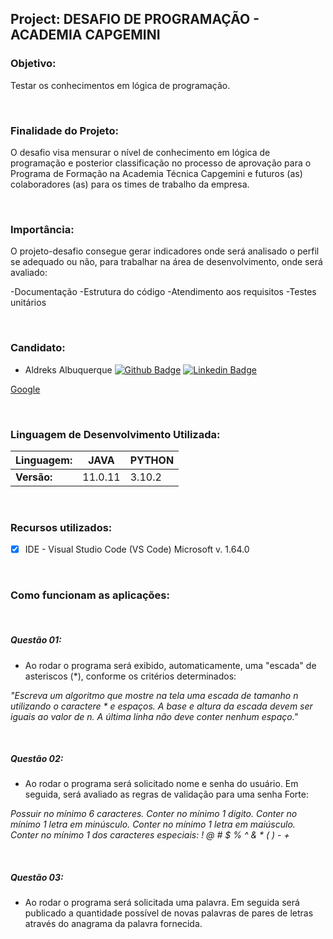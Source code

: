 ## Project: DESAFIO DE PROGRAMAÇÃO - ACADEMIA CAPGEMINI


### Objetivo:
  Testar os conhecimentos em lógica de programação.

&nbsp;
### Finalidade do Projeto:
  O desafio visa mensurar o nível de conhecimento em lógica de programação e posterior classificação no processo de aprovação para o Programa de Formação na Academia Técnica Capgemini e futuros (as) colaboradores (as) para os times de trabalho da empresa.

&nbsp;
### Importância:
  O projeto-desafio consegue gerar indicadores onde será analisado o perfil se adequado ou não, para trabalhar na área de desenvolvimento, onde será avaliado:
 
-Documentação
-Estrutura do código
-Atendimento aos requisitos
-Testes unitários

&nbsp;
### Candidato:

- Aldreks Albuquerque 
[![Github Badge](https://img.shields.io/badge/-Github-000?style=flat-square&logo=Github&logoColor=white&link=https://github.com/Aldreks)](https://github.com/Aldreks)
[![Linkedin Badge](https://img.shields.io/badge/-LinkedIn-blue?style=flat-square&logo=Linkedin&logoColor=white&link=//linkedin.com/in/aldreks-albuquerque-92b46797)](//linkedin.com/in/aldreks-albuquerque-92b46797)


[Google](https://www.google.com/)

&nbsp;
### Linguagem de Desenvolvimento Utilizada:

| Linguagem:     |      JAVA     |    PYTHON    |
|----------------|---------------|--------------|
| **Versão:**    |   11.0.11     |     3.10.2   |
  

&nbsp;
### Recursos utilizados:
  
- [x] IDE - Visual Studio Code (VS Code) Microsoft v. 1.64.0


&nbsp;
### Como funcionam as aplicações:
&nbsp;
##### Questão 01:

- Ao rodar o programa será exibido, automaticamente, uma "escada" de asteriscos (*), conforme os critérios determinados:

_"Escreva um algoritmo que mostre na tela uma escada de tamanho n utilizando o caractere * e espaços._ 
_A base e altura da escada devem ser iguais ao valor de n._
_A última linha não deve conter nenhum espaço."_

&nbsp;
##### Questão 02:

- Ao rodar o programa será solicitado nome e senha do usuário. Em seguida, será avaliado as regras de validação para uma senha Forte:

_Possuir no mínimo 6 caracteres._
_Conter no mínimo 1 digito._
_Conter no mínimo 1 letra em minúsculo._
_Conter no mínimo 1 letra em maiúsculo._
_Conter no mínimo 1 dos caracteres especiais: ! @ # $ % ^ & * ( ) - +_

&nbsp;
##### Questão 03:

- Ao rodar o programa será solicitada uma palavra. Em seguida será publicado a quantidade possível de novas palavras de pares de letras através do anagrama da palavra fornecida.
